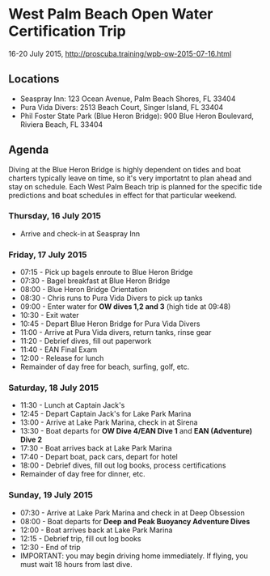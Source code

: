# West Palm Beach Open Water Certification Trip

16-20 July 2015, http://proscuba.training/wpb-ow-2015-07-16.html

## Locations

* Seaspray Inn: 123 Ocean Avenue, Palm Beach Shores, FL 33404
* Pura Vida Divers: 2513 Beach Court, Singer Island, FL 33404
* Phil Foster State Park (Blue Heron Bridge): 900 Blue Heron Boulevard, Riviera Beach, FL 33404

## Agenda

Diving at the Blue Heron Bridge is highly dependent on tides and boat charters typically leave on time, so it's very importatnt to plan ahead and stay on schedule.  Each West Palm Beach trip is planned for the specific tide predictions and boat schedules in effect for that particular weekend.

### Thursday, 16 July 2015

* Arrive and check-in at Seaspray Inn

### Friday, 17 July 2015

* 07:15 - Pick up bagels enroute to Blue Heron Bridge
* 07:30 - Bagel breakfast at Blue Heron Bridge
* 08:00 - Blue Heron Bridge Orientation
* 08:30 - Chris runs to Pura Vida Divers to pick up tanks
* 09:00 - Enter water for **OW dives 1,2 and 3** (high tide at 09:48)
* 10:30 - Exit water
* 10:45 - Depart Blue Heron Bridge for Pura Vida Divers
* 11:00 - Arrive at Pura Vida divers, return tanks, rinse gear
* 11:20 - Debrief dives, fill out paperwork
* 11:40 - EAN Final Exam
* 12:00 - Release for lunch
* Remainder of day free for beach, surfing, golf, etc.

### Saturday, 18 July 2015

* 11:30 - Lunch at Captain Jack's
* 12:45 - Depart Captain Jack's for Lake Park Marina
* 13:00 - Arrive at Lake Park Marina, check in at Sirena
* 13:30 - Boat departs for **OW Dive 4/EAN Dive 1** and **EAN (Adventure) Dive 2**
* 17:30 - Boat arrives back at Lake Park Marina
* 17:40 - Depart boat, pack cars, depart for hotel
* 18:00 - Debrief dives, fill out log books, process certifications
* Remainder of day free for dinner, etc.

### Sunday, 19 July 2015

* 07:30 - Arrive at Lake Park Marina and check in at Deep Obsession
* 08:00 - Boat departs for **Deep and Peak Buoyancy Adventure Dives**
* 12:00 - Boat arrives back at Lake Park Marina
* 12:15 - Debrief trip, fill out log books
* 12:30 - End of trip
* IMPORTANT: you may begin driving home immediately.  If flying, you must wait 18 hours from last dive.
